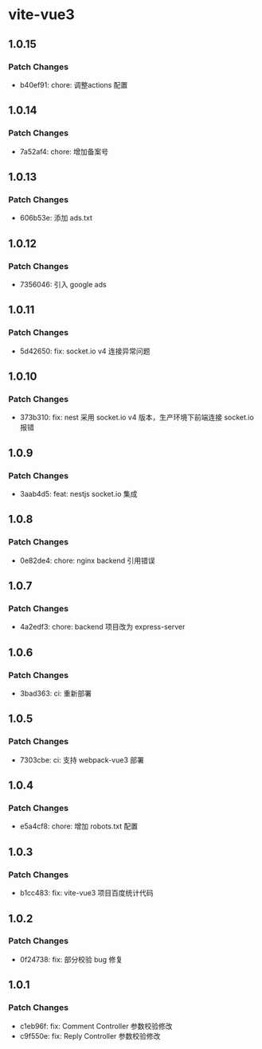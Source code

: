 # vite-vue3

## 1.0.15

### Patch Changes

-   b40ef91: chore: 调整actions 配置

## 1.0.14

### Patch Changes

-   7a52af4: chore: 增加备案号

## 1.0.13

### Patch Changes

-   606b53e: 添加 ads.txt

## 1.0.12

### Patch Changes

-   7356046: 引入 google ads

## 1.0.11

### Patch Changes

-   5d42650: fix: socket.io v4 连接异常问题

## 1.0.10

### Patch Changes

-   373b310: fix: nest 采用 socket.io v4 版本，生产环境下前端连接 socket.io 报错

## 1.0.9

### Patch Changes

-   3aab4d5: feat: nestjs socket.io 集成

## 1.0.8

### Patch Changes

-   0e82de4: chore: nginx backend 引用错误

## 1.0.7

### Patch Changes

-   4a2edf3: chore: backend 项目改为 express-server

## 1.0.6

### Patch Changes

-   3bad363: ci: 重新部署

## 1.0.5

### Patch Changes

-   7303cbe: ci: 支持 webpack-vue3 部署

## 1.0.4

### Patch Changes

-   e5a4cf8: chore: 增加 robots.txt 配置

## 1.0.3

### Patch Changes

-   b1cc483: fix: vite-vue3 项目百度统计代码

## 1.0.2

### Patch Changes

-   0f24738: fix: 部分校验 bug 修复

## 1.0.1

### Patch Changes

-   c1eb96f: fix: Comment Controller 参数校验修改
-   c9f550e: fix: Reply Controller 参数校验修改
